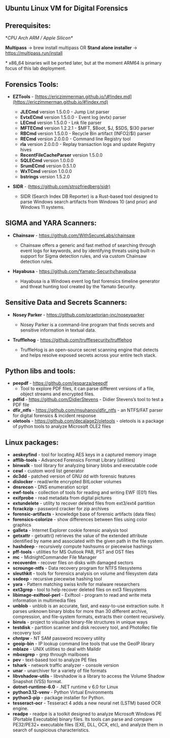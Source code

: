 Ubuntu Linux VM for Digital Forensics
----------------

Prerequisites:
---------------

**CPU Arch ARM / Apple Silicon\**

**Multipass**   -> brew install multipass 
OR
**Stand alone installer** -> <https://multipass.run/install>

\* x86\_64 binaries will be ported later, but at the moment ARM64 is primary focus of this lab deployment.

Forensics Tools:
----------------

* **EZTools** - [https://ericzimmerman.github.io/\#!index.md](https://ericzimmerman.github.io/#!index.md)
  * **JLECmd** version 1.5.0.0 - Jump List parser
  * **EvtxECmd** version 1.5.0.0 - Event log (evtx) parser
  * **LECmd** version 1.5.0.0 -  Lnk file parser
  * **MFTECmd** version 1.2.2.1 - $MFT, $Boot, $J, $SDS, $I30 parser
  * **RBCmd** version 1.5.0.0 - Recycle Bin artifact (INFO2/$I) parser
  * **RECmd** version 2.0.0.0 - Command line Registry tool 
  * **rla** version 2.0.0.0 - Replay transaction logs and update Registry hives 
  * **RecentFileCacheParser** version 1.5.0.0
  * **SQLECmd** version 1.0.0.0
  * **SrumECmd** version 0.5.1.0
  * **WxTCmd** version 1.0.0.0
  * **bstrings** version 1.5.2.0

* **SIDR** - (<https://github.com/strozfriedberg/sidr)>
  * SIDR (Search Index DB Reporter) is a Rust-based tool designed to parse Windows search artifacts from Windows 10 (and prior) and Windows 11 systems.

**SIGMA and YARA Scanners:**
--------------------------
* **Chainsaw** - <https://github.com/WithSecureLabs/chainsaw>
	 - Chainsaw offers a generic and fast method of searching through event logs
	   for keywords, and by identifying threats using built-in support for Sigma 
	   detection rules, and via custom Chainsaw detection rules.
		
* **Hayabusa** - <https://github.com/Yamato-Security/hayabusa>
	 - Hayabusa is a Windows event log fast forensics timeline generator
	   and threat hunting tool created by the Yamato Security.


**Sensitive Data and Secrets Scanners:**
--------------------------
* **Nosey Parker** - <https://github.com/praetorian-inc/noseyparker>
	 - Nosey Parker is a command-line program that finds secrets
	   and sensitive information in textual data.
	 
* **Trufflehog** - <https://github.com/trufflesecurity/trufflehog>
	 - TruffleHog is an open-source secret scanning engine that detects
	   and helps resolve exposed secrets across your entire tech stack.

**Python libs and tools:**
--------------------------
* **peepdf** - <https://github.com/jesparza/peepdf>
	 - Tool to explore PDF files, it can parse different versions of a file,
		object streams and encrypted files.
* **pdfid** - <https://github.com/DidierStevens>
	  - Didier Stevens’s tool to test a PDF file
* **dfir\_ntfs** - <https://github.com/msuhanov/dfir_ntfs>
	  - an NTFS/FAT parser for digital forensics & incident response
* **oletools** - <https://github.com/decalage2/oletools>
	  - oletools is a package of python tools to analyze Microsoft OLE2 files

**Linux packages**:
-------------------
* **aeskeyfind**
	  - tool for locating AES keys in a captured memory image
* **afflib-tools**
	  - Advanced Forensics Format Library (utilities)
* **binwalk**
	  - tool library for analyzing binary blobs and executable code
* **cewl**
	  - custom word list generator
* **dc3dd**
	  - patched version of GNU dd with forensic features
* **dislocker**
	  - read/write encrypted BitLocker volumes
* **dnsrecon**
	  - DNS enumeration script
* **ewf-tools**
	  - collection of tools for reading and writing EWF (E01) files
* **exifprobe**
	  - read metadata from digital pictures
* **extundelete**
	  - utility to recover deleted files from ext3/ext4 partition
* **fcrackzip**
	  - password cracker for zip archives
* **forensic-artifacts**
	  - knowledge base of forensic artifacts (data files)
* **forensics-colorize**
	  - show differences between files using color graphics
* **galleta**
	  - Internet Explorer cookie forensic analysis tool
* **getxattr**
	  - getxattr() retrieves the value of the extended attribute identified 
	     by name and associated with the given path in the file system.
* **hashdeep**
	  - recursively compute hashsums or piecewise hashings
* **pff-tools**
	  - utilities for MS Outlook PAB, PST and OST files
* **mc**
	  - MidnightCommander File Manager
* **recoverdm**
	  - recover files on disks with damaged sectors
* **scrounge-ntfs**
	  - Data recovery program for NTFS filesystems
* **sleuthkit**
	  - tools for forensics analysis on volume and filesystem data
* **ssdeep**
	  - recursive piecewise hashing tool
* **yara**
	  - Pattern matching swiss knife for malware researchers
* **ext3grep**
	  - tool to help recover deleted files on ext3 filesystems
* **libimage-exiftool-perl**
	  - Exiftool - program to read and write meta information in multimedia files
* **unblob**
	  - unblob is an accurate, fast, and easy-to-use extraction suite. It parses unknown
	    binary blobs for more than 30 different archive, compression, and file-system 
	    formats, extracts their content recursively.
* **binvis**
	  - project to visualize binary-file structures in unique ways
* **testdisk**
	  - partition scanner and disk recovery tool, and PhotoRec file recovery tool
* **chntpw**
	  - NT SAM password recovery utility
* **geoip-bin**
	  - IP lookup command line tools that use the GeoIP library
* **mblaze**
	  - UNIX utilities to deal with Maildir
* **mboxgrep**
	  - grep through mailboxes
* **pev**
	  - text-based tool to analyze PE files
* **tshark**
	  - network traffic analyzer - console version
* **unar**
	  - unarchiver for a variety of file formats
* **libvshadow-utils**
	  - libvshadow is a library to access the Volume Shadow Snapshot (VSS) format.
* **dotnet-runtime-6.0**
	  - .NET runtime v 6.0 for Linux
* **python3.12-venv**
	  - Python Virtual Environments
* **python3-pip**
	  - package installer for Python.
* **tesseract-ocr**
	  - Tesseract 4 adds a new neural net (LSTM) based OCR engine.
* **readpe**
	  - readpe is a toolkit designed to analyze Microsoft Windows PE (Portable Executable)
	    binary files. Its tools can parse and compare PE32/PE32+ executable files (EXE, 
	    DLL, OCX, etc), and analyze them in search of suspicious characteristics.
